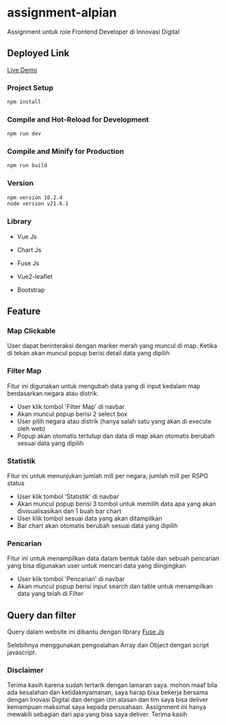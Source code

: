 # assignment-alpian

Assignment untuk role Frontend Developer di Innovasi Digital


## Deployed Link
[Live Demo](https://65fa93be8771a63a996b070c--heroic-rolypoly-d8c0f8.netlify.app/#)

### Project Setup

```sh
npm install
```

### Compile and Hot-Reload for Development

```sh
npm run dev
```

### Compile and Minify for Production

```sh
npm run build
```
###

### Version 
```sh
npm version 10.2.4
node version v21.6.1
```

### Library
- Vue Js

- Chart Js 

- Fuse Js

- Vue2-leaflet

- Bootstrap



## Feature


### Map Clickable
User dapat berinteraksi dengan marker merah yang muncul di map. Ketika di tekan akan muncul popup berisi detail data yang dipilih


### Filter Map
Fitur ini digunakan untuk mengubah data yang di input kedalam map berdasarkan negara atau distrik. 

- User klik tombol 'Filter Map' di navbar
- Akan muncul popup berisi 2 select box
- User pilih negara atau distrik (hanya salah satu yang akan di execute oleh web)
- Popup akan otomatis tertutup dan data di map akan otomatis berubah sesuai data yang dipilih


### Statistik
Fitur ini untuk menunjukan jumlah mill per negara, jumlah mill per RSPO status 

- User klik tombol 'Statistik' di navbar
- Akan muncul popup berisi 3 tombol untuk memilih data apa yang akan divisualisasikan dan 1 buah bar chart
- User klik tombol sesuai data yang akan ditampilkan 
- Bar chart akan otomatis berubah sesuai data yang dipilih 

### Pencarian 
Fitur ini untuk menampilkan data dalam bentuk table dan sebuah pencarian yang bisa digunakan user untuk mencari data yang diingingkan 
- User klik tombol 'Pencarian' di navbar
- Akan muncul popup berisi input search dan table untuk menampilkan data yang telah di Filter

## Query dan filter
Query dalam website ini dibantu dengan library [Fuse Js](https://www.fusejs.io/) 

Selebihnya menggunakan pengoalahan Array dan Object dengan script javascript.


### Disclaimer

Terima kasih karena sudah tertarik dengan lamaran saya. mohon maaf bila ada kesalahan dan ketidaknyamanan, saya harap bisa bekerja bersama dengan Inovasi Digital dan dengan izin atasan dan tim saya bisa deliver kemampuan maksimal saya kepada perusahaan. Assignment ini hanya mewakili sebagian dari apa yang bisa saya deliver. Terima kasih